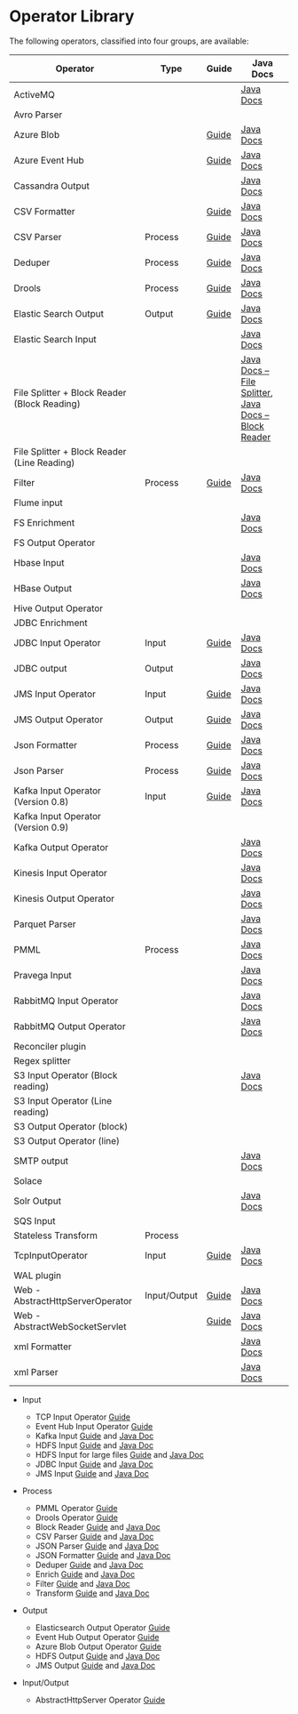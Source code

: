 Operator Library
================

The following operators, classified into four groups, are available:

| **Operator** | **Type** | **Guide** | **Java Docs** |
| --- | --- | --- | --- |
| ActiveMQ |   |   | [Java Docs](https://www.datatorrent.com/docs/saarang/apidocs/latest/com/datatorrent/activemq/AbstractActiveMQInputOperator.html)|
| Avro Parser |   |   |   |
| Azure Blob |   | [Guide](operators/azure\_blob.md) | [Java Docs](https://www.datatorrent.com/docs/saarang/apidocs/latest/com/datatorrent/azure/blob/package-summary.html)|
| Azure Event Hub |   | [Guide](operators/eventhuboutput.md) | [Java Docs]( https://www.datatorrent.com/docs/saarang/apidocs/latest/com/datatorrent/azure/eventhub/package-summary.html)
| Cassandra Output |   |   | [Java Docs](https://www.datatorrent.com/docs/dt-malhar/apidocs/latest/com/datatorrent/contrib/cassandra/CassandraPOJOOutputOperator.html) |
| CSV Formatter |   | [Guide](http://apex.apache.org/docs/malhar/operators/csvformatter/) | [Java Docs](https://www.datatorrent.com/docs/dt-malhar/apidocs/latest/com/datatorrent/contrib/formatter/CsvFormatter.html) |
| CSV Parser |  Process | [Guide](http://apex.apache.org/docs/malhar/operators/csvParserOperator/) | [Java Docs](https://www.datatorrent.com/docs/dt-malhar/apidocs/latest/com/datatorrent/contrib/parser/AbstractCsvParser.html) |
| Deduper |  Process | [Guide](operators/deduper.md) | [Java Docs](https://www.datatorrent.com/docs/dt-malhar/apidocs/latest/org/apache/apex/malhar/lib/dedup/AbstractDeduper.html) |
| Drools |  Process | [Guide](operators/drools\_operator.md) | [Java Docs](https://www.datatorrent.com/docs/saarang/apidocs/latest/com/datatorrent/drools/operator/DroolsOperator.html) |
| Elastic Search Output | Output  | [Guide](operators/elasticsearch.md) | [Java Docs](https://www.datatorrent.com/docs/dt-malhar/apidocs/latest/com/datatorrent/contrib/elasticsearch/AbstractElasticSearchOutputOperator.html) |
| Elastic Search Input |   |   | [Java Docs](https://www.datatorrent.com/docs/dt-malhar/apidocs/latest/com/datatorrent/contrib/elasticsearch/AbstractElasticSearchInputOperator.html) |
| File Splitter + Block Reader (Block Reading) |   |   | [Java Docs – File Splitter]( https://www.datatorrent.com/docs/dt-malhar/apidocs/latest/com/datatorrent/lib/io/fs/AbstractFileSplitter.html), [Java Docs – Block Reader]( https://www.datatorrent.com/docs/dt-malhar/apidocs/latest/com/datatorrent/lib/io/block/AbstractBlockReader.html) |
| File Splitter + Block Reader (Line Reading) |   |   |   |
| Filter | Process  | [Guide](http://apex.apache.org/docs/malhar/operators/filter/) | [Java Docs]( https://www.datatorrent.com/docs/dt-malhar/apidocs/latest/com/datatorrent/lib/util/JavaScriptFilterOperator.html) |
| Flume input |   |   |   |
| FS Enrichment |   |   | [Java Docs]( https://www.datatorrent.com/docs/saarang/apidocs/latest/com/datatorrent/operators/fs/RepeatableLineByLineReader.html) |
| FS Output Operator |   |   |   |
| Hbase Input |   |   | [Java Docs](https://www.datatorrent.com/docs/dt-malhar/apidocs/latest/com/datatorrent/contrib/couchbase/AbstractCouchBaseInputOperator.html) |
| HBase Output |   |   | [Java Docs](https://www.datatorrent.com/docs/dt-malhar/apidocs/latest/com/datatorrent/contrib/couchbase/AbstractCouchBaseOutputOperator.html) |
| Hive Output Operator |   |   |   |
| JDBC Enrichment |   |   |   |
| JDBC Input Operator |  Input | [Guide](https://github.com/apache/apex-malhar/blob/master/docs/operators/jdbcPollInputOperator.md) | [Java Docs](https://www.datatorrent.com/docs/dt-malhar/apidocs/latest/com/datatorrent/lib/db/jdbc/AbstractJdbcInputOperator.html) |
| JDBC output | Output  |   | [Java Docs](https://www.datatorrent.com/docs/dt-malhar/apidocs/latest/com/datatorrent/lib/db/jdbc/AbstractJdbcPOJOOutputOperator.html) |
| JMS Input Operator |  Input | [Guide](http://apex.apache.org/docs/malhar/operators/jmsInputOperator/) | [Java Docs](https://www.datatorrent.com/docs/dt-malhar/apidocs/latest/com/datatorrent/lib/io/jms/AbstractJMSInputOperator.html) |
| JMS Output Operator | Output  | [Guide](http://apex.apache.org/docs/malhar/operators/jmsMultiPortOutputOperator/) | [Java Docs](https://www.datatorrent.com/docs/dt-malhar/apidocs/latest/com/datatorrent/lib/io/jms/AbstractJMSOutputOperator.html) |
| Json Formatter | Process  | [Guide](http://apex.apache.org/docs/malhar/operators/jsonFormatter/) | [Java Docs](https://www.datatorrent.com/docs/dt-malhar/apidocs/latest/com/datatorrent/lib/formatter/JsonFormatter.html) |
| Json Parser | Process  | [Guide](http://apex.apache.org/docs/malhar/operators/jsonParser/) | [Java Docs](https://www.datatorrent.com/docs/dt-malhar/apidocs/latest/com/datatorrent/contrib/parser/JsonParser.html) |
| Kafka Input Operator (Version 0.8) | Input | [Guide](operators/kafkaInputOperator.md) | [Java Docs](https://www.datatorrent.com/docs/dt-malhar/apidocs/latest/com/datatorrent/contrib/kafka/KafkaSinglePortStringInputOperator.html) |
| Kafka Input Operator (Version 0.9) |   |   |  |
| Kafka Output Operator |   |   | [Java Docs](https://www.datatorrent.com/docs/dt-malhar/apidocs/latest/com/datatorrent/contrib/kafka/AbstractKafkaOutputOperator.html) |
| Kinesis Input Operator |   |   | [Java Docs](https://www.datatorrent.com/docs/dt-malhar/apidocs/latest/com/datatorrent/contrib/kinesis/AbstractKinesisInputOperator.html) |
| Kinesis Output Operator |   |   | [Java Docs](https://www.datatorrent.com/docs/dt-malhar/apidocs/latest/com/datatorrent/contrib/kinesis/AbstractKinesisOutputOperator.html) |
| Parquet Parser |   |   | [Java Docs](https://www.datatorrent.com/docs/dt-malhar/apidocs/latest/com/datatorrent/contrib/parquet/AbstractParquetFileReader.html) |
| PMML | Process  |   | [Java Docs](https://www.datatorrent.com/docs/saarang/apidocs/latest/com/datatorrent/pmml/operator/AbstractPMMLScoringOperator.html) |
| Pravega Input |   |   | [Java Docs](https://www.datatorrent.com/docs/saarang/apidocs/latest/com/datatorrent/pravega/AbstractPravegaInputOperator.html) |
| RabbitMQ Input Operator |   |   | [Java Docs](https://www.datatorrent.com/docs/dt-malhar/apidocs/latest/com/datatorrent/contrib/rabbitmq/AbstractRabbitMQInputOperator.html) |
| RabbitMQ Output Operator |   |   | [Java Docs](https://www.datatorrent.com/docs/dt-malhar/apidocs/latest/com/datatorrent/contrib/rabbitmq/AbstractRabbitMQOutputOperator.html) |
| Reconciler plugin |   |   |  |
| Regex splitter |   |   |  |
| S3 Input Operator (Block reading) |   |   | [Java Docs](https://www.datatorrent.com/docs/dt-malhar/apidocs/latest/com/datatorrent/lib/io/fs/S3InputModule.html) |
| S3 Input Operator (Line reading) |   |   |  |
| S3 Output Operator (block) |   |   |  |
| S3 Output Operator (line) |   |   |  |
| SMTP output |   |   | [Java Docs](https://www.datatorrent.com/docs/dt-malhar/apidocs/latest/com/datatorrent/lib/io/SmtpOutputOperator.html) |
| Solace |   |   |  |
| Solr Output |   |   | [Java Docs](https://www.datatorrent.com/docs/dt-malhar/apidocs/latest/com/datatorrent/contrib/solr/AbstractSolrOutputOperator.html) |
| SQS Input |   |   |  |
| Stateless Transform | Process  |   |  |
| TcpInputOperator | Input  | [Guide](operators/tcpinputoperator.md) | [Java Docs](https://www.datatorrent.com/docs/saarang/apidocs/latest/com/datatorrent/web/TcpInputOperator.html) |
| WAL plugin |   |   |  |
| Web - AbstractHttpServerOperator | Input/Output  | [Guide](operators/abstracthttpserver.md) | [Java Docs](https://www.datatorrent.com/docs/saarang/apidocs/latest/com/datatorrent/web/AbstractHttpServerOperator.html) |
| Web - AbstractWebSocketServlet |   | [Guide](operators/abstracthttpserver.md) | [Java Docs]( https://www.datatorrent.com/docs/saarang/apidocs/latest/com/datatorrent/web/AbstractWebSocketServlet.html) |
| xml Formatter |   |   | [Java Docs](https://www.datatorrent.com/docs/dt-malhar/apidocs/latest/com/datatorrent/lib/formatter/XmlFormatter.html) |
| xml Parser |   |   | [Java Docs](https://www.datatorrent.com/docs/dt-malhar/apidocs/latest/com/datatorrent/lib/parser/XmlParser.html) |

- Input
    + TCP Input Operator [Guide](operators/tcpinputoperator.md)
    + Event Hub Input Operator [Guide](operators/eventhubinput.md)
    + Kafka Input [Guide](http://apex.apache.org/docs/malhar/operators/kafkaInputOperator/)
      and [Java Doc](https://ci.apache.org/projects/apex-malhar/apex-malhar-javadoc-release-3.6/com/datatorrent/contrib/kafka/KafkaSinglePortStringInputOperator.html)
    + HDFS Input [Guide](http://apex.apache.org/docs/malhar/operators/fsInputOperator/)
      and [Java Doc](https://ci.apache.org/projects/apex-malhar/apex-malhar-javadoc-release-3.6/com/datatorrent/demos/wordcount/LineReader.html)
    + HDFS Input for large files [Guide](http://apex.apache.org/docs/malhar/operators/file_splitter/)
      and [Java Doc](https://ci.apache.org/projects/apex-malhar/apex-malhar-javadoc-release-3.6/com/datatorrent/lib/io/fs/FileSplitter.html)
    + JDBC Input [Guide](https://github.com/apache/apex-malhar/blob/master/docs/operators/jdbcPollInputOperator.md)
       and [Java Doc](https://ci.apache.org/projects/apex-malhar/apex-malhar-javadoc-release-3.6/com/datatorrent/lib/db/jdbc/JdbcPollInputOperator.html)
    + JMS Input [Guide](http://apex.apache.org/docs/malhar/operators/jmsInputOperator/)
      and [Java Doc](https://ci.apache.org/projects/apex-malhar/apex-malhar-javadoc-release-3.6/com/datatorrent/lib/io/jms/JMSStringInputOperator.html)

- Process
    + PMML Operator [Guide](operators/PMML_operator.md)
    + Drools Operator [Guide](operators/drools_operator.md)
    + Block Reader [Guide](http://apex.apache.org/docs/malhar/operators/block_reader/)
      and [Java Doc](https://ci.apache.org/projects/apex-malhar/apex-malhar-javadoc-release-3.6/com/datatorrent/contrib/parser/AbstractBlockReader.html)
    + CSV Parser [Guide](http://apex.apache.org/docs/malhar/operators/csvParserOperator/)
      and [Java Doc](https://ci.apache.org/projects/apex-malhar/apex-malhar-javadoc-release-3.6/com/datatorrent/contrib/parser/CsvParser.html)
    + JSON Parser [Guide](http://apex.apache.org/docs/malhar/operators/jsonParser/)
      and [Java Doc](https://ci.apache.org/projects/apex-malhar/apex-malhar-javadoc-release-3.6/com/datatorrent/contrib/parser/JsonParser.html)
    + JSON Formatter  [Guide](http://apex.apache.org/docs/malhar/operators/jsonFormatter/)
      and [Java Doc](https://ci.apache.org/projects/apex-malhar/apex-malhar-javadoc-release-3.6/com/datatorrent/lib/formatter/JsonFormatter.html)
    + Deduper  [Guide](http://apex.apache.org/docs/malhar/operators/deduper/)
      and [Java Doc](https://ci.apache.org/projects/apex-malhar/apex-malhar-javadoc-release-3.6/org/apache/apex/malhar/lib/dedup/AbstractDeduper.html)
    + Enrich [Guide](http://apex.apache.org/docs/malhar/operators/enricher/)
      and [Java Doc](https://ci.apache.org/projects/apex-malhar/apex-malhar-javadoc-release-3.6/com/datatorrent/contrib/enrich/AbstractEnricher.html)
    + Filter  [Guide](http://apex.apache.org/docs/malhar/operators/filter/)
      and [Java Doc](https://ci.apache.org/projects/apex-malhar/apex-malhar-javadoc-release-3.6/com/datatorrent/lib/filter/FilterOperator.html)
    + Transform  [Guide](http://apex.apache.org/docs/malhar/operators/transform/)
      and [Java Doc](https://ci.apache.org/projects/apex-malhar/apex-malhar-javadoc-release-3.6/com/datatorrent/lib/filter/TransformOperator.html)

- Output
    + Elasticsearch Output Operator [Guide](operators/elasticsearch.md)
    + Event Hub Output Operator [Guide](operators/eventhuboutput.md)
    + Azure Blob Output Operator [Guide](operators/azure_blob.md)
    + HDFS Output [Guide](http://apex.apache.org/docs/malhar/operators/file_output)
      and [Java Doc](https://ci.apache.org/projects/apex-malhar/apex-malhar-javadoc-release-3.6/com/datatorrent/lib/io/fs/AbstractFileOutputOperator.html)
    + JMS Output [Guide](http://apex.apache.org/docs/malhar/operators/jmsMultiPortOutputOperator/)
      and [Java Doc](https://ci.apache.org/projects/apex-malhar/apex-malhar-javadoc-release-3.6/com/datatorrent/lib/io/jms/JMSMultiPortOutputOperator.html)

- Input/Output
    + AbstractHttpServer Operator [Guide](operators/abstracthttpserver.md)
